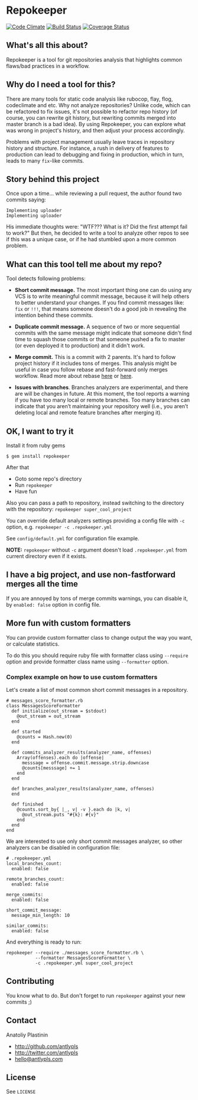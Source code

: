 # Repokeeper

[![Code Climate](https://codeclimate.com/github/antlypls/repokeeper/badges/gpa.svg)](https://codeclimate.com/github/antlypls/repokeeper)
[![Build Status](https://travis-ci.org/antlypls/repokeeper.svg?branch=master)](https://travis-ci.org/antlypls/repokeeper)
[![Coverage Status](https://coveralls.io/repos/antlypls/repokeeper/badge.png?branch=master)](https://coveralls.io/r/antlypls/repokeeper?branch=master)

## What's all this about?

Repokeeper is a tool for git repositories analysis that highlights common
flaws/bad practices in a workflow.

## Why do I need a tool for this?

There are many tools for static code analysis like rubocop, flay, flog,
codeclimate and etc.
Why not analyze repositories?
Unlike code, which can be refactored to fix issues, it's not possible to
refactor repo history (of course, you can rewrite git history, but rewriting
commits merged into master branch is a bad idea).
By using Repokeeper, you can explore what was wrong in project's history, and
then adjust your process accordingly.


Problems with project management usually leave traces in repository history and
structure.
For instance, a rush in delivery of features to production can lead to debugging
and fixing in production, which in turn, leads to many `fix`-like commits.

## Story behind this project

Once upon a time... while reviewing a pull request, the author found two commits
saying:

    Implementing uploader
    Implementing uploader

His immediate thoughts were: "WTF??? What is it? Did the first attempt fail to
work?"
But then, he decided to write a tool to analyze other repos to see if this was a
unique case, or if he had stumbled upon a more common problem.

## What can this tool tell me about my repo?

Tool detects following problems:

* **Short commit message.**
The most important thing one can do using any VCS is to write meaningful commit
message, because it will help others to better understand your changes.
If you find commit messages like: `fix` or `!!!`, that means someone doesn't do
a good job in revealing the intention behind these commits.

* **Duplicate commit message.**
A sequence of two or more sequential commits with the same message might
indicate that someone didn't find time to squash those commits or that someone
pushed a fix to master (or even deployed it to production) and it didn't work.

* **Merge commit.**
This is a commit with 2 parents. It's hard to follow project history if it
includes tons of merges.
This analysis might be useful in case you follow rebase and fast-forward only
merges workflow. Read more about rebase
[here](http://randyfay.com/content/rebase-workflow-git)
or [here](http://robots.thoughtbot.com/rebase-like-a-boss).

* **Issues with branches**.
Branches analyzers are experimental, and there are will be changes in future.
At this moment, the tool reports a warning if you have too many local or remote
branches.
Too many branches can indicate that you aren’t maintaining your repository well
(i.e., you aren’t deleting local and remote feature branches after merging it).

## OK, I want to try it

Install it from ruby gems

    $ gem install repokeeper

After that

* Goto some repo's directory
* Run `repokeeper`
* Have fun

Also you can pass a path to repository, instead switching to the directory with
the repository: `repokeeper super_cool_project`

You can override default analyzers settings providing a config file with `-c`
option, e.g. `repokeeper -c .repokeeper.yml`

See `config/default.yml` for configuration file example.

**NOTE:** `repokeeper` without `-c` argument doesn't load `.repokeeper.yml`
from current directory even if it exists.

## I have a big project, and use non-fastforward merges all the time

If you are annoyed by tons of merge commits warnings, you can disable it,
by `enabled: false` option in config file.

## More fun with custom formatters

You can provide custom formatter class to change output the way you want,
or calculate statistics.

To do this you should require ruby file with formatter class using `--require`
option and provide formatter class name using `--formatter` option.

### Complex example on how to use custom formatters

Let's create a list of most common short commit messages in a repository.

```{ruby}
# messages_score_formatter.rb
class MessagesScoreFormatter
  def initialize(out_stream = $stdout)
    @out_stream = out_stream
  end

  def started
    @counts = Hash.new(0)
  end

  def commits_analyzer_results(analyzer_name, offenses)
    Array(offenses).each do |offense|
      messsage = offense.commit.message.strip.downcase
      @counts[messsage] += 1
    end
  end

  def branches_analyzer_results(analyzer_name, offenses)
  end

  def finished
    @counts.sort_by{ |_, v| -v }.each do |k, v|
      @out_stream.puts "#{k}: #{v}"
    end
  end
end
```

We are interested to use only short commit messages analyzer, so other analyzers
can be disabled in configuration file:

```{yaml}
# .repokeeper.yml
local_branches_count:
  enabled: false

remote_branches_count:
  enabled: false

merge_commits:
  enabled: false

short_commit_message:
  message_min_length: 10

similar_commits:
  enabled: false
```

And everything is ready to run:

    repokeeper --require ./messages_score_formatter.rb \
               --formatter MessagesScoreFormatter \
               -c .repokeeper.yml super_cool_project

## Contributing

You know what to do.
But don't forget to run `repokeeper` against your new commits ;)


## Contact

Anatoliy Plastinin

- http://github.com/antlypls
- http://twitter.com/antlypls
- hello@antlypls.com

## License

See `LICENSE`
